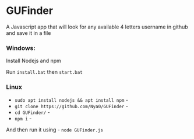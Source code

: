 # GUFinder
A Javascript app that will look for any available 4 letters username in github and save it in a file 




### Windows:

Install Nodejs and npm

Run `install.bat` then `start.bat`

### Linux

- `sudo apt install nodejs && apt install npm` -
- `git clone https://github.com/Nya0/GUFinder` -
- `cd GUFinder/` -
- `npm i` -


And then run it using - `node GUFinder.js` 
